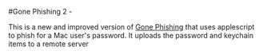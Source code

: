 #Gone Phishing 2 -

This is a new and improved version of [Gone Phishing](http://github.com/benb116/Gone-Phishing) that uses applescript to phish for a Mac user's password. It uploads the password and keychain items to a remote server